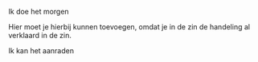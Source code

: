 Ik doe het morgen


Hier moet je hierbij kunnen toevoegen, omdat je in de zin de handeling al verklaard in de zin. 

Ik kan het aanraden